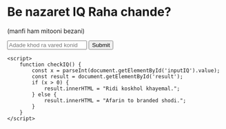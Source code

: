 <!DOCTYPE html>
<html lang="en">
<head>
    <meta charset="UTF-8">
    <meta name="viewport" content="width=device-width, initial-scale=1.0">
    <title>IQ Test</title>
</head>
<body>
    <h1>Be nazaret IQ Raha chande?</h1>
    <p>(manfi ham mitooni bezani)</p>
    <input type="number" id="inputIQ" placeholder="Adade khod ra vared konid">
    <button onclick="checkIQ()">Submit</button>
    <p id="result"></p>

    <script>
        function checkIQ() {
            const x = parseInt(document.getElementById('inputIQ').value);
            const result = document.getElementById('result');
            if (x > 0) {
                result.innerHTML = "Ridi koskhol khayemal.";
            } else {
                result.innerHTML = "Afarin to branded shodi.";
            }
        }
    </script>
</body>
</html>
